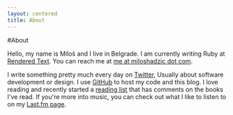 ```yaml
---
layout: centered
title: About
---
```


#About

Hello, my name is Miloš and I live in Belgrade. I am currently writing Ruby at [Rendered Text](http://renderedtext.com). You can reach me at [me at miloshadzic dot com](mailto:me@miloshadzic.com).

I write something pretty much every day on [Twitter](https://twitter.com/#!/miloshadzic), Usually about software development or design. I use [GitHub](http://github.com/miloshadzic) to host my code and this blog. I love reading and recently started a [reading list](/reading) that has comments on the books I've read. If you're more into music, you can check out what I like to listen to on my [Last.fm page](http://last.fm/user/nagnatron).
